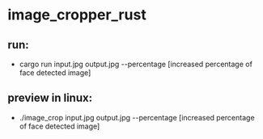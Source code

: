 # image_cropper_rust

## run: 
- cargo run input.jpg output.jpg --percentage [increased percentage of face detected image]

## preview in linux: 
- ./image_crop input.jpg output.jpg --percentage [increased percentage of face detected image]